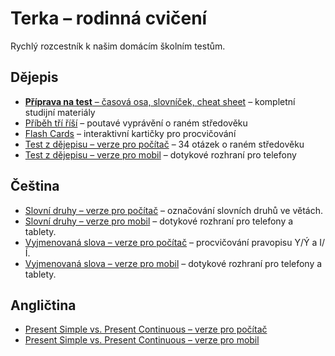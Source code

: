 # Terka – rodinná cvičení

Rychlý rozcestník k našim domácím školním testům.

## Dějepis
- [**Příprava na test** – časová osa, slovníček, cheat sheet](https://padak.github.io/dejepis/dejepis-intro.html) – kompletní studijní materiály
- [Příběh tří říší](https://padak.github.io/dejepis/story.html) – poutavé vyprávění o raném středověku
- [Flash Cards](https://padak.github.io/dejepis/dejepis-flashcards.html) – interaktivní kartičky pro procvičování
- [Test z dějepisu – verze pro počítač](https://padak.github.io/dejepis/dejepis-test.html) – 34 otázek o raném středověku
- [Test z dějepisu – verze pro mobil](https://padak.github.io/dejepis/dejepis-test-mobil.html) – dotykové rozhraní pro telefony

## Čeština
- [Slovní druhy – verze pro počítač](https://padak.github.io/cj/slovni-druhy-test.html) – označování slovních druhů ve větách.
- [Slovní druhy – verze pro mobil](https://padak.github.io/cj/slovni-druhy-test-mobil.html) – dotykové rozhraní pro telefony a tablety.
- [Vyjmenovaná slova – verze pro počítač](https://padak.github.io/cj/vyjmenovana-slova-test.html) – procvičování pravopisu Y/Ý a I/Í.
- [Vyjmenovaná slova – verze pro mobil](https://padak.github.io/cj/vyjmenovana-slova-test-mobil.html) – dotykové rozhraní pro telefony a tablety.

## Angličtina
- [Present Simple vs. Present Continuous – verze pro počítač](https://padak.github.io/en/english-tenses-practice.html)
- [Present Simple vs. Present Continuous – verze pro mobil](https://padak.github.io/en/english-tenses-practice-mobile.html)
